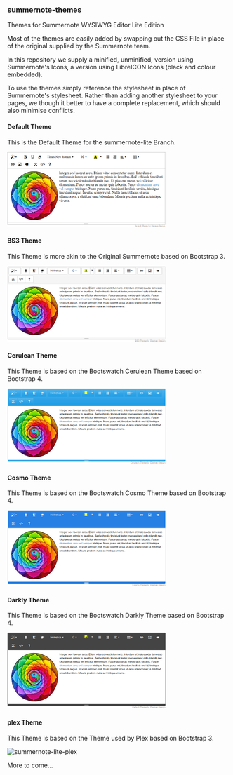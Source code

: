 ### summernote-themes
Themes for Summernote WYSIWYG Editor Lite Edition

Most of the themes are easily added by swapping out the CSS File in place of the original supplied by the Summernote team.

In this repository we supply a minified, unminified, version using Summernote's Icons, a version using LibreICON Icons (black and colour embedded).

To use the themes simply reference the stylesheet in place of Summernote's stylesheet. Rather than adding another stylesheet to your pages, we though it better to have a complete replacement, which should also minimise conflicts.

#### Default Theme

This is the Default Theme for the summernote-lite Branch.

![summernote-lite-default](default/summernote-lite-default-thumb.png)

#### BS3 Theme

This Theme is more akin to the Original Summernote based on Bootstrap 3.

![summernote-lite-bs3](bs3/summernote-lite-bs3-thumb.png)

#### Cerulean Theme

This Theme is based on the Bootswatch Cerulean Theme based on Bootstrap 4.

![summernote-lite-cerulean](cerulean/summernote-lite-cerulean-thumb.png)

#### Cosmo Theme

This Theme is based on the Bootswatch Cosmo Theme based on Bootstrap 4.

![summernote-lite-cosmo](cosmo/summernote-lite-cosmo-thumb.png)

#### Darkly Theme

This Theme is based on the Bootswatch Darkly Theme based on Bootstrap 4.

![summernote-lite-darkly](darkly/summernote-lite-darkly-thumb.png)

#### plex Theme

This Theme is based on the Theme used by Plex based on Bootstrap 3.

![summernote-lite-plex](plex/summernote-plex-darkly-thumb.png)

More to come...